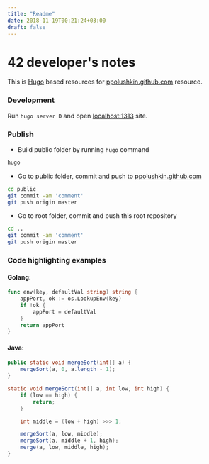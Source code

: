 ```yaml
---
title: "Readme"
date: 2018-11-19T00:21:24+03:00
draft: false
---
```

# 42 developer's notes
This is [Hugo](https://gohugo.io/documentation/) based resources for [ppolushkin.github.com](ppolushkin.github.com)
resource.

### Development
Run ```hugo server D```
and open [localhost:1313](http://localhost:1313) site.

### Publish
- Build public folder by running ``hugo`` command

```bash
hugo
```
- Go to public folder, commit and push to [ppolushkin.github.com](ppolushkin.github.com)

```bash
cd public
git commit -am 'comment'
git push origin master
```
- Go to root folder, commit and push this root repository

```bash
cd ..
git commit -am 'comment'
git push origin master
```

### Code highlighting examples

#### Golang:

```go
func env(key, defaultVal string) string {
	appPort, ok := os.LookupEnv(key)
	if !ok {
		appPort = defaultVal
	}
	return appPort
}
```
#### Java:
```java
public static void mergeSort(int[] a) {
    mergeSort(a, 0, a.length - 1);
}

static void mergeSort(int[] a, int low, int high) {
    if (low == high) {
        return;
    }

    int middle = (low + high) >>> 1;

    mergeSort(a, low, middle);
    mergeSort(a, middle + 1, high);
    merge(a, low, middle, high);
}
```
